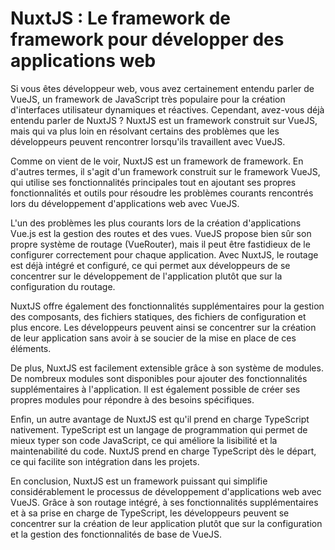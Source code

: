 # NuxtJS : Le framework de framework pour développer des applications web


Si vous êtes développeur web, vous avez certainement entendu parler de VueJS, un framework de JavaScript très populaire pour la création d'interfaces utilisateur dynamiques et réactives. Cependant, avez-vous déjà entendu parler de NuxtJS ? NuxtJS est un framework construit sur VueJS, mais qui va plus loin en résolvant certains des problèmes que les développeurs peuvent rencontrer lorsqu'ils travaillent avec VueJS.

Comme on vient de le voir, NuxtJS est un framework de framework. En d'autres termes, il s'agit d'un framework construit sur le framework VueJS, qui utilise ses fonctionnalités principales tout en ajoutant ses propres fonctionnalités et outils pour résoudre les problèmes courants rencontrés lors du développement d'applications web avec VueJS.

L'un des problèmes les plus courants lors de la création d'applications Vue.js est la gestion des routes et des vues. VueJS propose bien sûr son propre système de routage (VueRouter), mais il peut être fastidieux de le configurer correctement pour chaque application. Avec NuxtJS, le routage est déjà intégré et configuré, ce qui permet aux développeurs de se concentrer sur le développement de l'application plutôt que sur la configuration du routage.

NuxtJS offre également des fonctionnalités supplémentaires pour la gestion des composants, des fichiers statiques, des fichiers de configuration et plus encore. Les développeurs peuvent ainsi se concentrer sur la création de leur application sans avoir à se soucier de la mise en place de ces éléments.

De plus, NuxtJS est facilement extensible grâce à son système de modules. De nombreux modules sont disponibles pour ajouter des fonctionnalités supplémentaires à l'application. Il est également possible de créer ses propres modules pour répondre à des besoins spécifiques.

Enfin, un autre avantage de NuxtJS est qu'il prend en charge TypeScript nativement. TypeScript est un langage de programmation qui permet de mieux typer son code JavaScript, ce qui améliore la lisibilité et la maintenabilité du code. NuxtJS prend en charge TypeScript dès le départ, ce qui facilite son intégration dans les projets.

En conclusion, NuxtJS est un framework puissant qui simplifie considérablement le processus de développement d'applications web avec VueJS. Grâce à son routage intégré, à ses fonctionnalités supplémentaires et à sa prise en charge de TypeScript, les développeurs peuvent se concentrer sur la création de leur application plutôt que sur la configuration et la gestion des fonctionnalités de base de VueJS.